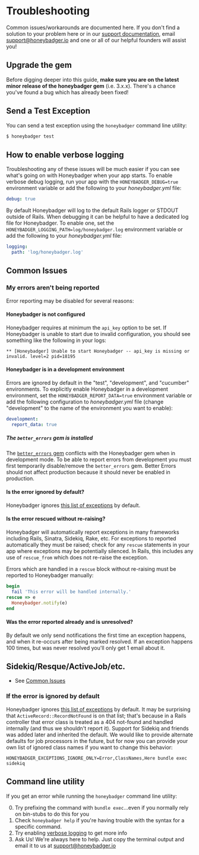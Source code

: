 # Troubleshooting

Common issues/workarounds are documented here. If you don't find a solution to
your problem here or in our [support
documentation](http://docs.honeybadger.io/), email support@honeybadger.io and
one or all of our helpful founders will assist you!

## Upgrade the gem

Before digging deeper into this guide, **make sure you are on the latest minor
release of the honeybadger gem** (i.e. 3.x.x). There's a chance you've found a bug
which has already been fixed!

## Send a Test Exception

You can send a test exception using the `honeybadger` command line utility:

```bash
$ honeybadger test
```

## How to enable verbose logging

Troubleshooting any of these issues will be much easier if you can see what's
going on with Honeybadger when your app starts. To enable verbose debug logging,
run your app with the `HONEYBADGER_DEBUG=true` environment variable or add the
following to your *honeybadger.yml* file:

```yml
debug: true
```

By default Honeybadger will log to the default Rails logger or STDOUT outside of
Rails. When debugging it can be helpful to have a dedicated log file for
Honeybadger. To enable one, set the
`HONEYBADGER_LOGGING_PATH=log/honeybadger.log` environment variable or add the
following to your *honeybadger.yml* file:

```yml
logging:
  path: 'log/honeybadger.log'
```

## Common Issues

### My errors aren't being reported

Error reporting may be disabled for several reasons:

#### Honeybadger is not configured

Honeybadger requires at minimum the `api_key` option to be set. If Honeybadger
is unable to start due to invalid configuration, you should see something like
the following in your logs:

```
** [Honeybadger] Unable to start Honeybadger -- api_key is missing or invalid. level=2 pid=18195
```

#### Honeybadger is in a development environment

Errors are ignored by default in the "test", "development", and "cucumber"
environments. To explicitly enable Honeybadger in a development environment, set
the `HONEYBADGER_REPORT_DATA=true` environment variable or add the following
configuration to *honeybadger.yml* file (change "development" to the name of the
environment you want to enable):

```yml
development:
  report_data: true
```

##### The `better_errors` gem is installed

The [`better_errors` gem](https://github.com/charliesome/better_errors) conflicts with the Honeybadger gem when in development mode. To be able to report errors from development you must first temporarily disable/remove the `better_errors` gem. Better Errors should not affect production because it should never be enabled in production.

#### Is the error ignored by default?

Honeybadger ignores [this list of
exceptions](https://github.com/honeybadger-io/honeybadger-ruby/blob/master/lib/honeybadger/config/defaults.rb#L7)
by default.

#### Is the error rescued without re-raising?

Honeybadger will automatically report exceptions in many frameworks including
Rails, Sinatra, Sidekiq, Rake, etc. For exceptions to reported automatically
they must be raised; check for any `rescue` statements in your app where
exceptions may be potentially silenced. In Rails, this includes any use of
`rescue_from` which does not re-raise the exception.

Errors which are handled in a `rescue` block without re-raising must be reported
to Honeybadger manually:

```ruby
begin
  fail 'This error will be handled internally.'
rescue => e
  Honeybadger.notify(e)
end
```

#### Was the error reported already and is unresolved?

By default we only send notifications the first time an exception happens, and
when it re-occurs after being marked resolved. If an exception happens 100
times, but was never resolved you'll only get 1 email about it.

## Sidekiq/Resque/ActiveJob/etc.

- See [Common Issues](#common-issues)

### If the error is ignored by default

Honeybadger ignores [this list of
exceptions](https://github.com/honeybadger-io/honeybadger-ruby/blob/master/lib/honeybadger/config/defaults.rb#L7)
by default. It may be surprising that `ActiveRecord::RecordNotFound` is on that
list; that's because in a Rails controller that error class is treated as a 404
not-found and handled internally (and thus we shouldn't report it).  Support for
Sidekiq and friends was added later and inherited the default. We would like to
provide alternate defaults for job processors in the future, but for now you can
provide your own list of ignored class names if you want to change this
behavior:

```
HONEYBADGER_EXCEPTIONS_IGNORE_ONLY=Error,ClassNames,Here bundle exec sidekiq
```

## Command line utility

If you get an error while running the `honeybadger` command line utility:

0. Try prefixing the command with `bundle exec`...even if you normally rely on bin-stubs to do this for you
1. Check `honeybadger help` if you're having trouble with the syntax for a specific command.
2. Try enabling [verbose logging](#how-to-enable-verbose-logging) to get more info
3. Ask Us! We're always here to help. Just copy the terminal output and email it to us at support@honeybadger.io
